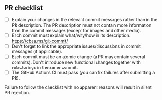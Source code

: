 ## PR checklist

- [ ] Explain your changes in the relevant commit messages rather than in the PR description. The PR description must not contain more information than the commit messages (except for images and other media).
- [ ] Each commit must explain what/why/how in its description. https://cbea.ms/git-commit/
- [ ] Don't forget to link the appropriate issues/discussions in commit messages (if applicable).
- [ ] Each commit must be an atomic change (a PR may contain several commits). Don't introduce new functional changes together with refactorings in the same commit.
- [ ] The GitHub Actions CI must pass (you can fix failures after submitting a PR).

Failure to follow the checklist with no apparent reasons will result in silent PR rejection.
